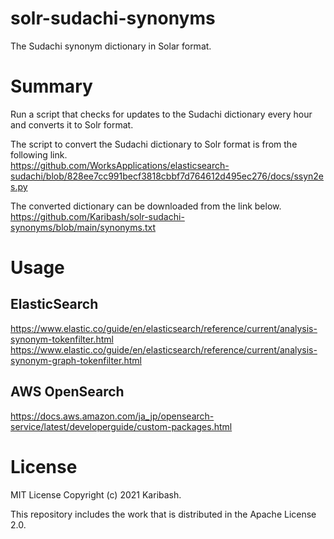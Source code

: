 # solr-sudachi-synonyms

The Sudachi synonym dictionary in Solar format.

# Summary

Run a script that checks for updates to the Sudachi dictionary every hour and converts it to Solr format.  

The script to convert the Sudachi dictionary to Solr format is from the following link.  
https://github.com/WorksApplications/elasticsearch-sudachi/blob/828ee7cc991becf3818cbbf7d764612d495ec276/docs/ssyn2es.py

The converted dictionary can be downloaded from the link below.  
https://github.com/Karibash/solr-sudachi-synonyms/blob/main/synonyms.txt

# Usage

## ElasticSearch

https://www.elastic.co/guide/en/elasticsearch/reference/current/analysis-synonym-tokenfilter.html
https://www.elastic.co/guide/en/elasticsearch/reference/current/analysis-synonym-graph-tokenfilter.html

## AWS OpenSearch

https://docs.aws.amazon.com/ja_jp/opensearch-service/latest/developerguide/custom-packages.html

# License

MIT License
Copyright (c) 2021 Karibash.

This repository includes the work that is distributed in the Apache License 2.0.

